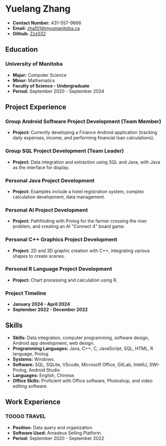 # Yuelang Zhang

- **Contact Number:** 431-557-9666
- **Email:** zha101@myumanitoba.ca
- **Github:** [Zzz032](https://zzz032.github.io/)

## Education

### University of Manitoba

- **Major:** Computer Science
- **Minor:** Mathematics
- **Faculty of Science - Undergraduate**
- **Period:** September 2020 - September 2024

## Project Experience

### Group Android Software Project Development (Team Member)

- **Project:** Currently developing a Finance Android application (tracking daily expenses, income, and performing financial loan calculations).

### Group SQL Project Development (Team Leader)

- **Project:** Data integration and extraction using SQL and Java, with Java as the interface for display.

### Personal Java Project Development

- **Project:** Examples include a hotel registration system, complex calculation development, data management.

### Personal AI Project Development

- **Project:** Pathfinding with Prolog for the farmer crossing the river problem, and creating an AI "Connect 4" board game.

### Personal C++ Graphics Project Development

- **Project:** 2D and 3D graphic creation with C++, integrating various shapes to create scenes.

### Personal R Language Project Development

- **Project:** Chart processing and calculation using R.

### Project Timeline

- **January 2024 - April 2024**
- **September 2022 - December 2022**

## Skills

- **Skills:** Data integration, computer programming, software design, Android app development, web design.
- **Programming Languages:** Java, C++, C, JavaScript, SQL, HTML, R language, Prolog.
- **Systems:** Windows.
- **Software:** SQL, SQLite, VScode, Microsoft Office, GitLab, IntelliJ, SWI-Prolog, Android Studio.
- **Languages:** English, Chinese.
- **Office Skills:** Proficient with Office software, Photoshop, and video editing software.

## Work Experience

### TOOGO TRAVEL

- **Position:** Data query and organization.
- **Software Used:** Amadeus Selling Platform.
- **Period:** September 2020 - September 2022
